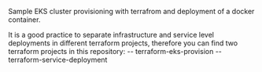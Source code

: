 Sample EKS cluster provisioning with terrafrom and deployment of a docker container.

It is a good practice to separate infrastructure and service level deployments in different terraform projects, therefore you can find two terraform projects in this repository:
-- terraform-eks-provision
-- terraform-service-deployment